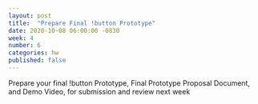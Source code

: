 ```yaml
---
layout: post
title:  "Prepare Final !button Prototype"
date: 2020-10-08 06:00:00 -0830
week: 4
number: 6
categories: hw
published: false
---
```


Prepare your final !button Prototype, Final Prototype Proposal Document, and Demo Video, for submission and review next week
